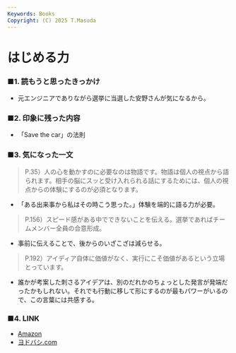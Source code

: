 ```yaml
---
Keywords: Books
Copyright: (C) 2025 T.Masuda
---
```


# はじめる力

### ■1. 読もうと思ったきっかけ

* 元エンジニアでありながら選挙に当選した安野さんが気になるから。

### ■2. 印象に残った内容

* 「Save the car」の法則

### ■3. 気になった一文

> P.35）人の心を動かすのに必要なのは物語です。物語は個人の視点から語られます。相手の脳にスッと受け入れられる話にするためには、個人の視点からの体験にするのが必須となります。

* 「ある出来事から私はその時こう思った。」体験を端的に語る力が必要。
 
> P.156）スピード感がある中でできないことを伝える。選挙であればチームメンバー全員の合意形成。

* 事前に伝えることで、後からのいざこざは減らせる。

> P.192）アイディア自体に価値がなく、実行にこそ価値があるという立場とっています。

* 誰かが考案した刺さるアイデアは、別のだれかのちょっとした発言が発端だったかもしれない。それでも行動に移して形にするのが最もパワーがいるので、この言葉には共感する。

### ■4. LINK
* [Amazon](https://www.amazon.co.jp/%E3%81%AF%E3%81%98%E3%82%81%E3%82%8B%E5%8A%9B-%E5%AE%89%E9%87%8E-%E8%B2%B4%E5%8D%9A/dp/4763142127/ref=sr_1_2_sspa?__mk_ja_JP=%E3%82%AB%E3%82%BF%E3%82%AB%E3%83%8A&crid=391VL39S4DBZY&dib=eyJ2IjoiMSJ9.p1njuFjVBL8pEGyqEtWfh07GZISfC9q4oo-rRvgR3ChLtcSpt2a22JWct99Em19yjcO8HaEq-hHp8PTQrMPORo0_cSlIHaywxyk6ZKhP4_C60pBNIqlolK_EPtY47qthUbwSxT6sFGDriHtvJHH6lvfgFmuXca_TwuWr7vyXTDD3qM4m1H-U4fB0XSX4R2J29LVUUzzrJgLWYFnOvssgjo5F7htRlVIsj2ZDQGr-pymll5QfIbUtGcok80VHyNWrHLaKAWAorMCMXUFEgZPbvfloANW06tYqjaotehvnGlE.fbkZV-uucQTs8tucBhIi7oWQ0MGlT5ZpvYxagh4cAEE&dib_tag=se&keywords=%E3%81%AF%E3%81%98%E3%82%81%E3%82%8B%E5%8A%9B&qid=1760889304&sprefix=%E3%81%AF%E3%81%98%E3%82%81%E3%82%8B%E5%8A%9B%2Caps%2C180&sr=8-2-spons&sp_csd=d2lkZ2V0TmFtZT1zcF9hdGY&psc=1)
* [ヨドバシ.com](https://www.yodobashi.com/product/100000009004098307/)
